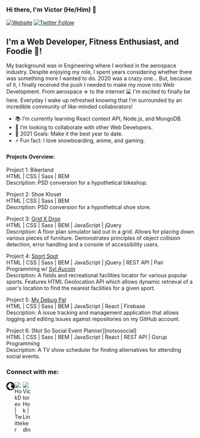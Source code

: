 ### Hi there, I'm Victor (He/Him) 👋

[![Website](https://img.shields.io/website?label=Portfolio&style=for-the-badge&url=https://www.victorhok.com)](https://www.victorhok.com)
[![Twitter Follow](https://img.shields.io/twitter/follow/hokdev?color=1DA1F2&logo=twitter&style=for-the-badge)](https://twitter.com/hokvdev?ref_src=twsrc%5Etfw)

## I'm a Web Developer, Fitness Enthusiast, and Foodie :hamburger:!

My background was in Engineering where I worked in the aerospace industry. Despite enjoying my role, I spent years considering whether there was something more I wanted to do. 2020 was a crazy one... But, because of it, I finally received the push I needed to make my move into Web Development. From aerospace :airplane: to the internet :computer: I'm excited to finally be here. Everyday I wake up refreshed knowing that I'm surrounded by an incredible community of like-minded collaborators!

- 📚 I’m currently learning React context API, Node.js, and MongoDB.
- 👯 I’m looking to collaborate with other Web Developers.
- 🏒 2021 Goals: Make it the best year to date.
- ⚡ Fun fact: I love snowboarding, anime, and gaming.

#### Projects Overview:

Project 1: Bikerland  
HTML | CSS | Sass | BEM  
Description: PSD conversion for a hypothetical bikeshop.

Project 2: Shoe Kloset  
HTML | CSS | Sass | BEM  
Description: PSD conversion for a hypothetical shoe store.

Project 3: [Grid X Drop][gridxdrop]  
HTML | CSS | Sass | BEM | JavaScript | jQuery  
Description: A floor plan simulator laid out in a grid. Allows for placing down various pieces of furniture. Demonstrates principles of object collision detection, error         handling and a console of accessibility users.

Project 4: [Sport Spot][sportspot]  
HTML | CSS | Sass | BEM | JavaScript | jQuery | REST API | Pair Programming w/ [Syl Aucoin][syl]  
Description: A fields and recreational facilities locator for various popular sports. Features HTML Geolocation API which allows dynamic retrieval of a user's location to find   the nearest facilities for a given sport.

Project 5: [My Debug Pal][mydebugpal]  
HTML | CSS | Sass | BEM | JavaScript | React | Firebase  
Description: A issue tracking and management application that allows logging and editing issues against repositories on my GitHub account.
  
Project 6: [Not So Social Event Planner][notsosocial]  
HTML | CSS | Sass | BEM | JavaScript | React | REST API | Gorup Programming  
Description: A TV show scheduler for finding alternatives for attending social events.

### Connect with me:

[<img align="left" alt="victorhok.com | Portfolio" width="22px" src="https://raw.githubusercontent.com/iconic/open-iconic/master/svg/globe.svg" />][website]
[<img align="left" alt="HokDev | Twitter" width="22px" src="https://cdn.jsdelivr.net/npm/simple-icons@v3/icons/twitter.svg" />][twitter]
[<img align="left" alt="Victor Hok | LinkedIn" width="22px" src="https://cdn.jsdelivr.net/npm/simple-icons@v3/icons/linkedin.svg" />][linkedin]

[website]: https://www.victorhok.com
[twitter]: https://twitter.com/hokdev
[linkedin]: https://www.linkedin.com/in/victorhok/
[syl]: https://sylcodes.com/
[gridxdrop]: https://vhok.github.io/victor-hok-project-three/
[sportspot]: https://thesportspot.netlify.app/
[mydebugpal]: https://vhok.github.io/victor-hok-project-five/
[nososocial]: https://cranky-kilby-29816c.netlify.app/

